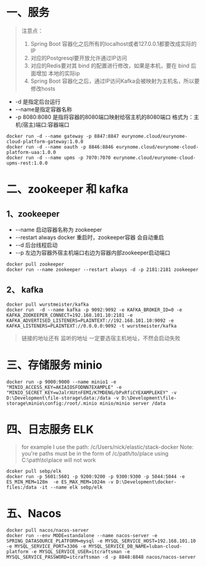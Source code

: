 # 一、服务
> 注意点：
> 1. Spring Boot 容器化之后所有的localhost或者127.0.0.1都要改成实际的IP
> 2. 对应的Postgresql要开放允许通过IP访问
> 3. 对应的Redis要对其 bind 的配置进行修改，如果是本机，要在 bind 后面增加 本地的实际ip
> 4. Spring Boot 容器化之后，通过IP访问Kafka会被映射为主机名，所以要修改hosts


- -d 是指定后台运行  
- --name是指定容器名称  
- -p 8080:8080 是指将容器的8080端口映射给宿主机的8080端口 格式为：主机(宿主)端口:容器端口  
```docker
docker run -d --name gateway -p 8847:8847 eurynome.cloud/eurynome-cloud-platform-gateway:1.0.0
docker run -d --name oauth -p 8846:8846 eurynome.cloud/eurynome-cloud-platform-uaa:1.0.0
docker run -d --name upms -p 7070:7070 eurynome.cloud/eurynome-cloud-upms-rest:1.0.0
```
# 二、zookeeper 和 kafka
## 1、zookeeper
- --name    启动容器名称为 zookeeper
- --restart always  docker 重启时，zookeeper容器 会自动重启
- --d       后台线程启动
- --p   左边为容器外宿主机端口右边为容器内部zookeeper启动端口
```docker
docker pull zookeeper
docker run --name zookeeper --restart always -d -p 2181:2181 zookeeper
```
## 2、 kafka
```docker
docker pull wurstmeister/kafka
docker run  -d --name kafka -p 9092:9092 -e KAFKA_BROKER_ID=0 -e KAFKA_ZOOKEEPER_CONNECT=192.168.101.10:2181 -e KAFKA_ADVERTISED_LISTENERS=PLAINTEXT://192.168.101.10:9092 -e KAFKA_LISTENERS=PLAINTEXT://0.0.0.0:9092 -t wurstmeister/kafka
```
> 链接的地址还有 监听的地址 一定要选宿主机地址，不然会启动失败

# 三、存储服务 minio
```docker
docker run -p 9000:9000 --name minio1 -e "MINIO_ACCESS_KEY=AKIAIOSFODNN7EXAMPLE" -e "MINIO_SECRET_KEY=wJalrXUtnFEMI/K7MDENG/bPxRfiCYEXAMPLEKEY" -v D:\Development\file-storage\data:/data -v D:\Development\file-storage\minio\config:/root/.minio minio/minio server /data
```

# 四、日志服务 ELK

> for example I use the path: /c/Users/nick/elastic/stack-docker
> Note: you're paths must be in the form of /c/path/to/place using C:\path\to\place will not work

```docker
dcoker pull sebp/elk
docker run -p 5601:5601 -p 9200:9200 -p 9300:9300 -p 5044:5044 -e ES_MIN_MEM=128m  -e ES_MAX_MEM=1024m -v D:\Development\docker-files:/data -it --name elk sebp/elk
```
 
# 五、Nacos
```docker
docker pull nacos/nacos-server
docker run --env MODE=standalone --name nacos-server -e SPRING_DATASOURCE_PLATFORM=mysql -e MYSQL_SERVICE_HOST=192.168.101.10 -e MYSQL_SERVICE_PORT=3306 -e MYSQL_SERVICE_DB_NAME=luban-cloud-platform -e MYSQL_SERVICE_USER=itcraftsman -e MYSQL_SERVICE_PASSWORD=itcraftsman -d -p 8848:8848 nacos/nacos-server
```